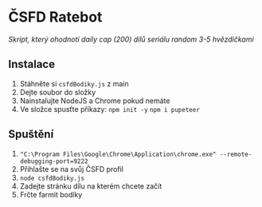 # ČSFD Ratebot
*Skript, který ohodnotí daily cap (200) dílů seriálu random 3-5 hvězdičkami*

## Instalace
1. Stáhněte si ```csfdBodiky.js``` z main
2. Dejte soubor do složky
3. Nainstalujte NodeJS a Chrome pokud nemáte
4. Ve složce spusťte příkazy: 
    ```npm init -y```
    ```npm i pupeteer```

## Spuštění
1. ```"C:\Program Files\Google\Chrome\Application\chrome.exe" --remote-debugging-port=9222```
2. Přihlašte se na svůj ČSFD profil
3. ```node csfdBodiky.js```
4. Zadejte stránku dílu na kterém chcete začít
5. Frčte farmit bodíky
